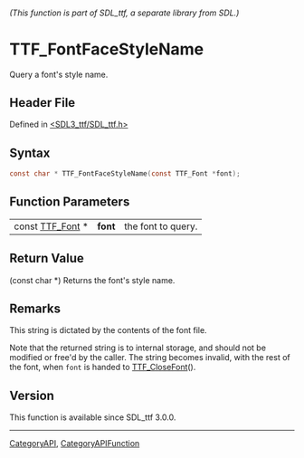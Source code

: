 ###### (This function is part of SDL_ttf, a separate library from SDL.)
# TTF_FontFaceStyleName

Query a font's style name.

## Header File

Defined in [<SDL3_ttf/SDL_ttf.h>](https://github.com/libsdl-org/SDL_ttf/blob/main/include/SDL3_ttf/SDL_ttf.h)

## Syntax

```c
const char * TTF_FontFaceStyleName(const TTF_Font *font);
```

## Function Parameters

|                              |          |                    |
| ---------------------------- | -------- | ------------------ |
| const [TTF_Font](TTF_Font) * | **font** | the font to query. |

## Return Value

(const char *) Returns the font's style name.

## Remarks

This string is dictated by the contents of the font file.

Note that the returned string is to internal storage, and should not be
modified or free'd by the caller. The string becomes invalid, with the rest
of the font, when `font` is handed to [TTF_CloseFont](TTF_CloseFont)().

## Version

This function is available since SDL_ttf 3.0.0.

----
[CategoryAPI](CategoryAPI), [CategoryAPIFunction](CategoryAPIFunction)

